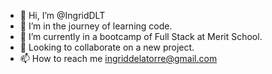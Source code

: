 - 👋 Hi, I’m @IngridDLT
- 👀 I’m in the journey of learning code.
- 🌱 I’m currently in a bootcamp of Full Stack at Merit School.
- 💞️ Looking to collaborate on a new project.
- 📫 How to reach me ingriddelatorre@gmail.com

<!---
IngridDLT/IngridDLT is a ✨ special ✨ repository because its `README.md`
--->
